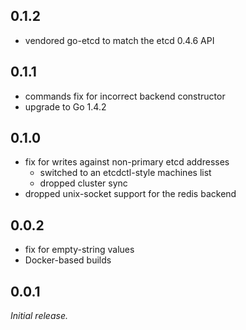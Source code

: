 ## 0.1.2

* vendored go-etcd to match the etcd 0.4.6 API

## 0.1.1

* commands fix for incorrect backend constructor
* upgrade to Go 1.4.2

## 0.1.0

* fix for writes against non-primary etcd addresses
	* switched to an etcdctl-style machines list
	* dropped cluster sync
* dropped unix-socket support for the redis backend

## 0.0.2

* fix for empty-string values
* Docker-based builds

## 0.0.1

*Initial release.*
